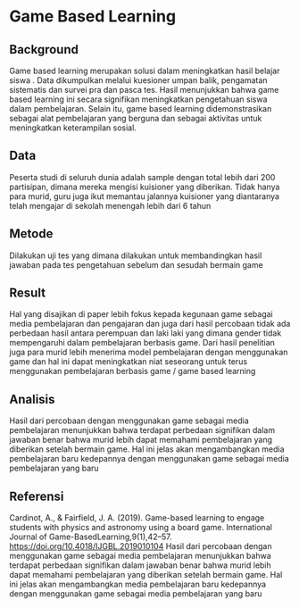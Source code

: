# Game Based Learning
## Background
Game based learning merupakan solusi dalam meningkatkan hasil belajar siswa . Data dikumpulkan melalui kuesioner umpan balik, pengamatan sistematis dan survei pra dan pasca tes. Hasil menunjukkan bahwa game based learning ini secara signifikan meningkatkan pengetahuan siswa dalam pembelajaran. Selain itu, game based learning didemonstrasikan sebagai alat pembelajaran yang berguna dan sebagai aktivitas untuk meningkatkan keterampilan sosial.
## Data
Peserta studi di seluruh dunia adalah sample dengan total lebih dari 200 partisipan, dimana mereka mengisi kuisioner yang diberikan. Tidak hanya para murid, guru juga ikut memantau jalannya kuisioner yang diantaranya telah mengajar di sekolah menengah lebih dari 6 tahun
## Metode
Dilakukan uji tes yang dimana dilakukan untuk membandingkan hasil jawaban pada tes pengetahuan sebelum dan sesudah bermain game
## Result
Hal yang disajikan di paper lebih fokus kepada kegunaan game sebagai media pembelajaran dan pengajaran dan juga dari hasil percobaan tidak ada perbedaan hasil antara perempuan dan laki laki  yang dimana gender tidak mempengaruhi dalam pembelajaran berbasis game. Dari hasil penelitian juga para murid lebih menerima model pembelajaran dengan menggunakan game dan hal ini dapat meningkatkan niat seseorang untuk terus menggunakan pembelajaran berbasis game / game based learning
## Analisis
Hasil dari percobaan dengan menggunakan game sebagai media pembelajaran menunjukkan bahwa terdapat perbedaan signifikan dalam jawaban benar bahwa murid lebih dapat memahami pembelajaran yang diberikan setelah bermain game. Hal ini jelas akan mengambangkan media pembelajaran baru kedepannya dengan menggunakan game sebagai media pembelajaran yang baru
## Referensi
Cardinot, A., & Fairfield, J. A. (2019). Game-based learning to engage students with physics and astronomy using a board game. International Journal of Game-BasedLearning,9(1),42–57. https://doi.org/10.4018/IJGBL.2019010104
Hasil dari percobaan dengan menggunakan game sebagai media pembelajaran menunjukkan bahwa terdapat perbedaan signifikan dalam jawaban benar bahwa murid lebih dapat memahami pembelajaran yang diberikan setelah bermain game. Hal ini jelas akan mengambangkan media pembelajaran baru kedepannya dengan menggunakan game sebagai media pembelajaran yang baru
